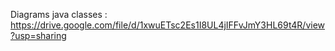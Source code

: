 
Diagrams java classes : https://drive.google.com/file/d/1xwuETsc2Es1I8UL4jIFFvJmY3HL69t4R/view?usp=sharing